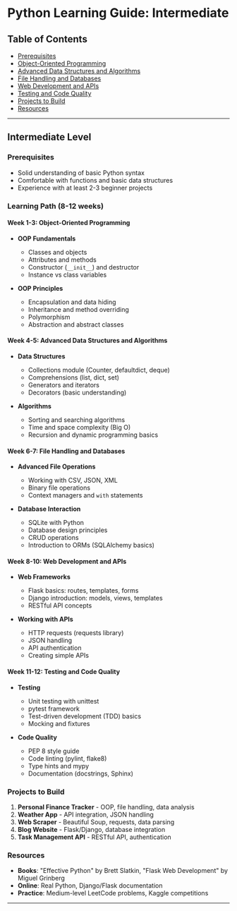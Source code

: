 # Python Learning Guide: Intermediate

## Table of Contents
- [Prerequisites](#prerequisites)
- [Object-Oriented Programming](#object-oriented-programming)
- [Advanced Data Structures and Algorithms](#advanced-data-structures-and-algorithms)
- [File Handling and Databases](#file-handling-and-databases)
- [Web Development and APIs](#web-development-and-apis)
- [Testing and Code Quality](#testing-and-code-quality)
- [Projects to Build](#projects-to-build)
- [Resources](#resources)
---


## Intermediate Level

### Prerequisites
- Solid understanding of basic Python syntax
- Comfortable with functions and basic data structures
- Experience with at least 2-3 beginner projects

### Learning Path (8-12 weeks)

#### Week 1-3: Object-Oriented Programming
- **OOP Fundamentals**
  - Classes and objects
  - Attributes and methods
  - Constructor (`__init__`) and destructor
  - Instance vs class variables

- **OOP Principles**
  - Encapsulation and data hiding
  - Inheritance and method overriding
  - Polymorphism
  - Abstraction and abstract classes

#### Week 4-5: Advanced Data Structures and Algorithms
- **Data Structures**
  - Collections module (Counter, defaultdict, deque)
  - Comprehensions (list, dict, set)
  - Generators and iterators
  - Decorators (basic understanding)

- **Algorithms**
  - Sorting and searching algorithms
  - Time and space complexity (Big O)
  - Recursion and dynamic programming basics

#### Week 6-7: File Handling and Databases
- **Advanced File Operations**
  - Working with CSV, JSON, XML
  - Binary file operations
  - Context managers and `with` statements

- **Database Interaction**
  - SQLite with Python
  - Database design principles
  - CRUD operations
  - Introduction to ORMs (SQLAlchemy basics)

#### Week 8-10: Web Development and APIs
- **Web Frameworks**
  - Flask basics: routes, templates, forms
  - Django introduction: models, views, templates
  - RESTful API concepts

- **Working with APIs**
  - HTTP requests (requests library)
  - JSON handling
  - API authentication
  - Creating simple APIs

#### Week 11-12: Testing and Code Quality
- **Testing**
  - Unit testing with unittest
  - pytest framework
  - Test-driven development (TDD) basics
  - Mocking and fixtures

- **Code Quality**
  - PEP 8 style guide
  - Code linting (pylint, flake8)
  - Type hints and mypy
  - Documentation (docstrings, Sphinx)

### Projects to Build
1. **Personal Finance Tracker** - OOP, file handling, data analysis
2. **Weather App** - API integration, JSON handling
3. **Web Scraper** - Beautiful Soup, requests, data parsing
4. **Blog Website** - Flask/Django, database integration
5. **Task Management API** - RESTful API, authentication

### Resources
- **Books**: "Effective Python" by Brett Slatkin, "Flask Web Development" by Miguel Grinberg
- **Online**: Real Python, Django/Flask documentation
- **Practice**: Medium-level LeetCode problems, Kaggle competitions

---
